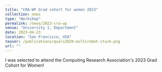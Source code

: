 ```yaml
---
title: "CRA-WP Grad cohort for women 2023"
collection: news
type: "Workshop"
permalink: /news/2023-cra-wp
venue: "University 1, Department"
date: 2023-04-23
location: "San Francisco, USA"
teaser: /publications/quals2020-multirobot-stuck.png
url: ""
---
```



I was selected to attend the Computing Research Association's 2023 Grad Cohort for Women!
